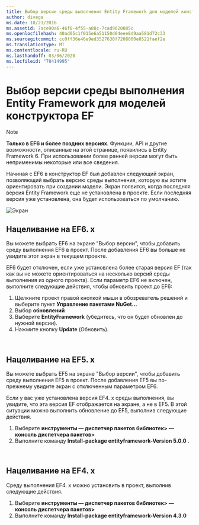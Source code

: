 ```yaml
---
title: Выбор версии среды выполнения Entity Framework для моделей конструктора EF — EF6
author: divega
ms.date: 10/23/2016
ms.assetid: 7ace90a6-46f8-4f55-a88c-7cad9620085c
ms.openlocfilehash: 40ad05c1f015e6a51150d04eee8d9aa581d72c33
ms.sourcegitcommit: cc0ff36e46e9ed3527638f7208000e8521faef2e
ms.translationtype: MT
ms.contentlocale: ru-RU
ms.lasthandoff: 03/06/2020
ms.locfileid: "78414995"
---
```

# <a name="selecting-entity-framework-runtime-version-for-ef-designer-models"></a>Выбор версии среды выполнения Entity Framework для моделей конструктора EF
> [!NOTE]
> **Только в EF6 и более поздних версиях**. Функции, API и другие возможности, описанные на этой странице, появились в Entity Framework 6. При использовании более ранней версии могут быть неприменимы некоторые или все сведения.

Начиная с EF6 в конструктор EF был добавлен следующий экран, позволяющий выбрать версию среды выполнения, которую вы хотите ориентировать при создании модели. Экран появится, когда последняя версия Entity Framework еще не установлена в проекте. Если последняя версия уже установлена, она будет использоваться по умолчанию.

![Экран](~/ef6/media/screen.png)


## <a name="targeting-ef6x"></a>Нацеливание на EF6. x

Вы можете выбрать EF6 на экране "Выбор версии", чтобы добавить среду выполнения EF6 в проект. После добавления EF6 вы больше не увидите этот экран в текущем проекте.

EF6 будет отключен, если уже установлена более старая версия EF (так как вы не можете ориентироваться на несколько версий среды выполнения из одного проекта). Если параметр EF6 не включен, выполните следующие действия, чтобы обновить проект до EF6:

1.  Щелкните проект правой кнопкой мыши в обозреватель решений и выберите пункт **Управление пакетами NuGet...**
2.  Выбор **обновлений**
3.  Выберите **EntityFramework** (убедитесь, что он будет обновлен до нужной версии).
4.  Нажмите кнопку **Update** (Обновить).

 

## <a name="targeting-ef5x"></a>Нацеливание на EF5. x

Вы можете выбрать EF5 на экране "Выбор версии", чтобы добавить среду выполнения EF5 в проект. После добавления EF5 вы по-прежнему увидите экран с отключенным параметром EF6.

Если у вас уже установлена версия EF4. x среды выполнения, вы увидите, что эта версия EF отображается на экране, а не в EF5. В этой ситуации можно выполнить обновление до EF5, выполнив следующие действия.

1.  Выберите **инструменты — диспетчер пакетов библиотек&gt; — консоль диспетчера пакетов&gt;**
2.  Выполните команду **Install-package entityframework-Version 5.0.0** .

 

## <a name="targeting-ef4x"></a>Нацеливание на EF4. x

Среду выполнения EF4. x можно установить в проект, выполнив следующие действия.

1.  Выберите **инструменты — диспетчер пакетов библиотек&gt; — консоль диспетчера пакетов&gt;**
2.  Выполните команду **Install-package entityframework-Version 4.3.0**
